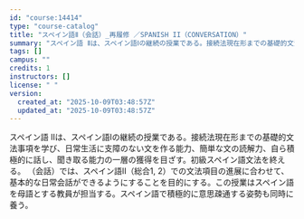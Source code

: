 ```yaml
---
id: "course:14414"
type: "course-catalog"
title: "スペイン語Ⅱ（会話）_再履修 ／SPANISH II（CONVERSATION）"
summary: "スペイン語 Ⅱは、スペイン語Ⅰの継続の授業である。接続法現在形までの基礎的文法事項を学び、日常生活に支障のない文を作る能力、簡単な文の読解力、自ら積極的に話し、聞き取る能力の一層の獲得を目ざす。初級スペイン語文法を終える。 （会話）では、ス…"
tags: []
campus: ""
credits: 1
instructors: []
license: " "
version:
  created_at: "2025-10-09T03:48:57Z"
  updated_at: "2025-10-09T03:48:57Z"
---
```


スペイン語 Ⅱは、スペイン語Ⅰの継続の授業である。接続法現在形までの基礎的文法事項を学び、日常生活に支障のない文を作る能力、簡単な文の読解力、自ら積極的に話し、聞き取る能力の一層の獲得を目ざす。初級スペイン語文法を終える。 （会話）では、スペイン語Ⅱ（総合1, 2）での文法項目の進展に合わせて、基本的な日常会話ができるようにすることを目的にする。この授業はスペイン語を母語とする教員が担当する。スペイン語で積極的に意思疎通する姿勢も同時に養う。
